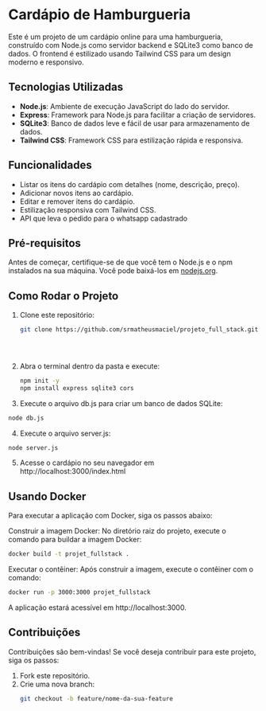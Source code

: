 # Cardápio de Hamburgueria

Este é um projeto de um cardápio online para uma hamburgueria, construído com Node.js como servidor backend e SQLite3 como banco de dados. O frontend é estilizado usando Tailwind CSS para um design moderno e responsivo.

## Tecnologias Utilizadas

- **Node.js**: Ambiente de execução JavaScript do lado do servidor.
- **Express**: Framework para Node.js para facilitar a criação de servidores.
- **SQLite3**: Banco de dados leve e fácil de usar para armazenamento de dados.
- **Tailwind CSS**: Framework CSS para estilização rápida e responsiva.

## Funcionalidades

- Listar os itens do cardápio com detalhes (nome, descrição, preço).
- Adicionar novos itens ao cardápio.
- Editar e remover itens do cardápio.
- Estilização responsiva com Tailwind CSS.
- API que leva o pedido para o whatsapp cadastrado

## Pré-requisitos

Antes de começar, certifique-se de que você tem o Node.js e o npm instalados na sua máquina. Você pode baixá-los em [nodejs.org](https://nodejs.org/).

## Como Rodar o Projeto

1. Clone este repositório:
   ```bash
   git clone https://github.com/srmatheusmaciel/projeto_full_stack.git

   
 
   ```

2. Abra o terminal dentro da pasta e execute:
   ```bash
   npm init -y
   npm install express sqlite3 cors

   
   ```
 3. Execute o arquivo db.js para criar um banco de dados SQLite:
   ```bash
   node db.js

   
   ```

 4. Execute o arquivo server.js:
   ```bash
   node server.js

   
   ```

5. Acesse o cardápio no seu navegador em http://localhost:3000/index.html

## Usando Docker
Para executar a aplicação com Docker, siga os passos abaixo:

Construir a imagem Docker: No diretório raiz do projeto, execute o comando para buildar a imagem Docker:

 ```bash
docker build -t projet_fullstack .
 ```
Executar o contêiner: Após construir a imagem, execute o contêiner com o comando:

 ```bash
docker run -p 3000:3000 projet_fullstack
 ```
A aplicação estará acessível em http://localhost:3000.

## Contribuições

Contribuições são bem-vindas! Se você deseja contribuir para este projeto, siga os passos:

1. Fork este repositório.
2. Crie uma nova branch:
   ```bash
   git checkout -b feature/nome-da-sua-feature
   ```


   



    

